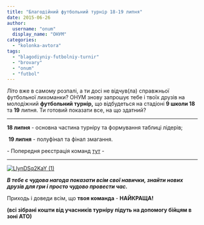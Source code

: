 ```yaml
---
title: "Благодійний футбольний турнір 18-19 липня"
date: 2015-06-26
author: 
  username: "onum"
  display_name: "ОНУМ"
categories: 
  - "kolonka-avtora"
tags: 
  - "blagodiyniy-futbolniy-turnir"
  - "brovary"
  - "onum"
  - "futbol"
---
```


Літо вже в самому розпалі, а ти досі не відчув(ла) справжньої футбольної лихоманки? ОНУМ знову запрошує тебе і твоїх друзів на молодіжний **футбольний турнір,** що відбудеться на стадіоні **9 школи 18** та **19** липня. Ти готовий показати все, на що здатний?

* * *

**18 липня** - основна частина турніру та формування таблиці лідерів;

 **19 липня** - полуфінал та фінал змагання.

\- Попередня реєстрація команд [тут](https://vk.com/topic-95720326_31864703) -

* * *

[![LlynDSq2KaY (1)](https://mpz.brovary.org/wp-content/uploads/2015/06/LlynDSq2KaY-1.jpg)](https://mpz.brovary.org/wp-content/uploads/2015/06/LlynDSq2KaY-1.jpg)

_**В тебе є чудова нагода показати всім свої навички, знайти нових друзів для гри і просто чудово провести час.**_

Приходь і доведи всім, що **твоя команда** - **НАЙКРАЩА!**

**(всі зібрані кошти від учасників турніру підуть на допомогу бійцям в зоні АТО)**
